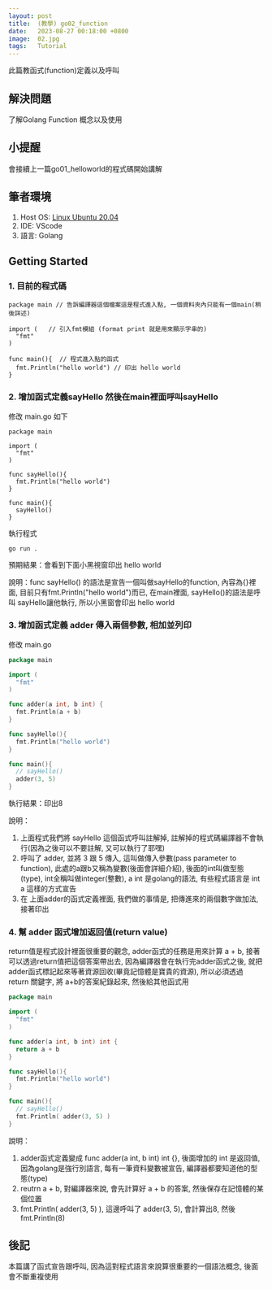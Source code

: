 ```yaml
---
layout: post
title:  (教學) go02_function
date:   2023-08-27 00:18:00 +0800
image:  02.jpg
tags:   Tutorial
---
```


此篇教函式(function)定義以及呼叫

## 解決問題
了解Golang Function 概念以及使用

## 小提醒
會接續上一篇go01_helloworld的程式碼開始講解

## 筆者環境
1. Host OS: [Linux Ubuntu 20.04](https://ubuntu.com/download)
2. IDE: VScode
3. 語言: Golang

## Getting Started

### 1. 目前的程式碼
```golang
package main // 告訴編譯器這個檔案這是程式進入點, 一個資料夾內只能有一個main(稍後詳述)

import (   // 引入fmt模組 (format print 就是用來顯示字串的)
  "fmt"
)

func main(){  // 程式進入點的函式
  fmt.Println("hello world") // 印出 hello world
}
```

### 2. 增加函式定義sayHello 然後在main裡面呼叫sayHello
修改 main.go 如下
```golang
package main

import (
  "fmt"
)

func sayHello(){
  fmt.Println("hello world")
}

func main(){
  sayHello()
}
```
執行程式
```
go run .
```
預期結果：會看到下面小黑視窗印出 hello world

說明：func sayHello() 的語法是宣告一個叫做sayHello的function, 內容為{}裡面, 目前只有fmt.Println("hello world")而已, 在main裡面, sayHello()的語法是呼叫 sayHello讓他執行, 所以小黑窗會印出 hello world

### 3. 增加函式定義 adder 傳入兩個參數, 相加並列印
修改 main.go
```go
package main

import (
  "fmt"
)

func adder(a int, b int) {
  fmt.Println(a + b)
}

func sayHello(){
  fmt.Println("hello world")
}

func main(){
  // sayHello()
  adder(3, 5)
}
```
執行結果：印出8

說明：
1. 上面程式我們將 sayHello 這個函式呼叫註解掉, 註解掉的程式碼編譯器不會執行(因為之後可以不要註解, 又可以執行了耶嘿)
2. 呼叫了 adder, 並將 3 跟 5 傳入, 這叫做傳入參數(pass parameter to function), 此處的a跟b又稱為變數(後面會詳細介紹), 後面的int叫做型態(type), int全稱叫做integer(整數), a int 是golang的語法, 有些程式語言是 int a 這樣的方式宣告
3. 在 上面adder的函式定義裡面, 我們做的事情是, 把傳進來的兩個數字做加法, 接著印出

### 4. 幫 adder 函式增加返回值(return value)
return值是程式設計裡面很重要的觀念, adder函式的任務是用來計算 a + b, 接著可以透過return值把這個答案帶出去, 因為編譯器會在執行完adder函式之後, 就把adder函式標記起來等著資源回收(畢竟記憶體是寶貴的資源), 所以必須透過 return 關鍵字, 將 a+b的答案紀錄起來, 然後給其他函式用
```go
package main

import (
  "fmt"
)

func adder(a int, b int) int {
  return a + b
}

func sayHello(){
  fmt.Println("hello world")
}

func main(){
  // sayHello()
  fmt.Println( adder(3, 5) )
}
```
說明： 
1. adder函式定義變成  func adder(a int, b int) int {}, 後面增加的 int 是返回值, 因為golang是強行別語言, 每有一筆資料變數被宣告, 編譯器都要知道他的型態(type)
2. reutrn a + b, 對編譯器來說, 會先計算好 a + b 的答案, 然後保存在記憶體的某個位置
3. fmt.Println( adder(3, 5) ), 這邊呼叫了 adder(3, 5), 會計算出8, 然後 fmt.Println(8)


## 後記
本篇講了函式宣告跟呼叫, 因為這對程式語言來說算很重要的一個語法概念, 後面會不斷重複使用